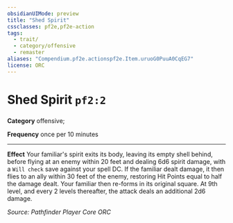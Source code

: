 ```yaml
---
obsidianUIMode: preview
title: "Shed Spirit"
cssclasses: pf2e,pf2e-action
tags:
  - trait/
  - category/offensive
  - remaster
aliases: "Compendium.pf2e.actionspf2e.Item.uruoG0PuuA0CqEG7"
license: ORC
---
```

# Shed Spirit `pf2:2`

### 

**Category** offensive; 




**Frequency** once per 10 minutes

* * *

**Effect** Your familiar's spirit exits its body, leaving its empty shell behind, before flying at an enemy within 20 feet and dealing 6d6 spirit damage, with a `Will check` save against your spell DC. If the familiar dealt damage, it then flies to an ally within 30 feet of the enemy, restoring Hit Points equal to half the damage dealt. Your familiar then re-forms in its original square. At 9th level, and every 2 levels thereafter, the attack deals an additional 2d6 damage.

*Source: Pathfinder Player Core*
*ORC*